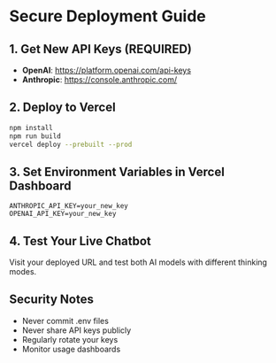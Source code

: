 # Secure Deployment Guide

## 1. Get New API Keys (REQUIRED)
- **OpenAI**: https://platform.openai.com/api-keys
- **Anthropic**: https://console.anthropic.com/

## 2. Deploy to Vercel
```bash
npm install
npm run build
vercel deploy --prebuilt --prod
```

## 3. Set Environment Variables in Vercel Dashboard
```
ANTHROPIC_API_KEY=your_new_key
OPENAI_API_KEY=your_new_key
```

## 4. Test Your Live Chatbot
Visit your deployed URL and test both AI models with different thinking modes.

## Security Notes
- Never commit .env files
- Never share API keys publicly
- Regularly rotate your keys
- Monitor usage dashboards